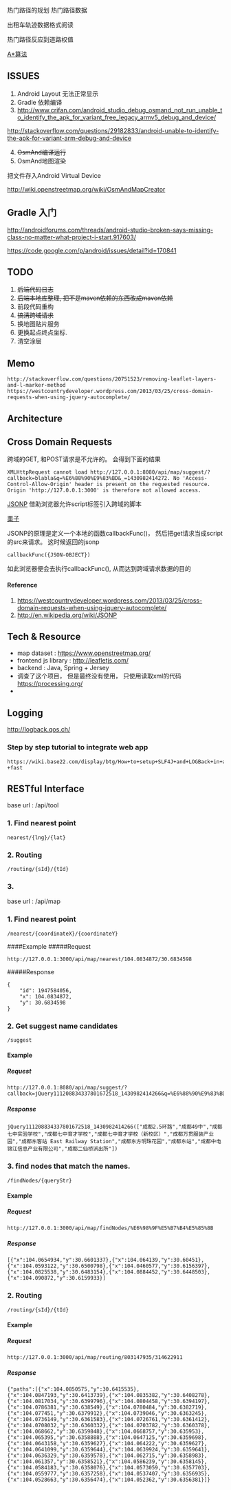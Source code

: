 热门路径的规划
热门路径数据

出租车轨迹数据格式阅读

热门路径反应到道路权值





[A\*算法](http://zh.wikipedia.org/wiki/A*%E6%90%9C%E5%AF%BB%E7%AE%97%E6%B3%95)

## ISSUES

1.  Android Layout 无法正常显示
2.  Gradle 依赖编译
3.  http://www.crifan.com/android_studio_debug_osmand_not_run_unable_to_identify_the_apk_for_variant_free_legacy_armv5_debug_and_device/

http://stackoverflow.com/questions/29182833/android-unable-to-identify-the-apk-for-variant-arm-debug-and-device

4.  <strike>OsmAnd编译运行</strike>
5.  OsmAnd地图渲染


把文件存入Android Virtual Device

http://wiki.openstreetmap.org/wiki/OsmAndMapCreator

## Gradle 入门



http://androidforums.com/threads/android-studio-broken-says-missing-class-no-matter-what-project-i-start.917603/


https://code.google.com/p/android/issues/detail?id=170841



## TODO
1.	<strike>后端代码日志</strike>
2.	<strike>后端本地库整理, 把不是maven依赖的东西改成maven依赖</strike>
3.  前段代码重构
4.  <strike>搞清跨域请求</strike> 
5.  换地图贴片服务
6.  更换起点终点坐标. 
7.  清空涂层



## Memo
	http://stackoverflow.com/questions/20751523/removing-leaflet-layers-and-l-marker-method
	https://westcountrydeveloper.wordpress.com/2013/03/25/cross-domain-requests-when-using-jquery-autocomplete/


## Architecture


## Cross Domain Requests

跨域的GET, 和POST请求是不允许的。
会得到下面的结果

```
XMLHttpRequest cannot load http://127.0.0.1:8080/api/map/suggest/?callback=blabla&q=%E6%88%90%E9%83%BD&_=1430982414272. No 'Access-Control-Allow-Origin' header is present on the requested resource. Origin 'http://127.0.0.1:3000' is therefore not allowed access.
```

[JSONP](http://en.wikipedia.org/wiki/JSONP) 借助浏览器允许script标签引入跨域的脚本


[栗子](./frontend/public/experiment/testJSONP.html) 

JSONP的原理是定义一个本地的函数callbackFunc()，
然后把get请求当成script的src来请求。 这时候返回的jsonp

```
callbackFunc({JSON-OBJECT})
```
如此浏览器便会去执行callbackFunc(), 从而达到跨域请求数据的目的

#### Reference

1. 	https://westcountrydeveloper.wordpress.com/2013/03/25/cross-domain-requests-when-using-jquery-autocomplete/
2.	http://en.wikipedia.org/wiki/JSONP

## Tech & Resource


-	map dataset : https://www.openstreetmap.org/
-	frontend js library : http://leafletjs.com/
-	backend :  Java, Spring + Jersey 
- 	调查了这个项目， 但是最终没有使用， 只使用读取xml的代码 https://processing.org/
- 	





## Logging

http://logback.qos.ch/

### Step by step tutorial to integrate web app
	https://wiki.base22.com/display/btg/How+to+setup+SLF4J+and+LOGBack+in+a+web+app+-+fast




## RESTful Interface


base url : /api/tool

### 1. Find nearest point

`nearest/{lng}/{lat}`

### 2. Routing  

`/routing/{sId}/{tId}`

### 3.

base url : /api/map

### 1. Find nearest point


`/nearest/{coordinateX}/{coordinateY}`

####Example 
#####Request

	http://127.0.0.1:3000/api/map/nearest/104.0834872/30.6834598


#####Response 
```
{
    "id": 1947584056, 
    "x": 104.0834872, 
    "y": 30.6834598
}
```

###  2. Get suggest name candidates

`/suggest`

#### Example

##### Request 
	http://127.0.0.1:8080/api/map/suggest/?callback=jQuery111208834337801672518_1430982414266&q=%E6%88%90%E9%83%BD&_=1430982414272

##### Response

	jQuery111208834337801672518_1430982414266(["成都2.5环路","成都49中","成都七中实验学校","成都七中育才学校","成都七中育才学校（新校区）","成都万贯服装产业园","成都东客站 East Railway Station","成都东方明珠花园","成都东站","成都中电锦江信息产业有限公司","成都二仙桥派出所"])

###  3. find nodes that match the names.

`/findNodes/{queryStr}`

#### Example

##### Request 
	http://127.0.0.1:3000/api/map/findNodes/%E6%98%9F%E5%B7%B4%E5%85%8B

##### Response
```
[{"x":104.0654934,"y":30.6601337},{"x":104.064139,"y":30.60451},{"x":104.0593122,"y":30.6500798},{"x":104.0460577,"y":30.6156397},{"x":104.0825538,"y":30.6483154},{"x":104.0884452,"y":30.6448503},{"x":104.090872,"y":30.6159933}]
```

###  2. Routing

`/routing/{sId}/{tId}`

#### Example


##### Request 
	http://127.0.0.1:3000/api/map/routing/803147935/314622911
##### Response
```
{"paths":[{"x":104.0850575,"y":30.6415535},{"x":104.0847193,"y":30.6413739},{"x":104.0835382,"y":30.6408278},{"x":104.0817034,"y":30.6399796},{"x":104.0804458,"y":30.6394197},{"x":104.0786381,"y":30.638549},{"x":104.0780484,"y":30.6382719},{"x":104.077451,"y":30.6379912},{"x":104.0739046,"y":30.6363245},{"x":104.0736149,"y":30.6361583},{"x":104.0726761,"y":30.6361412},{"x":104.0708032,"y":30.6360332},{"x":104.0703782,"y":30.6360378},{"x":104.068662,"y":30.6359848},{"x":104.0668757,"y":30.635953},{"x":104.065395,"y":30.6358888},{"x":104.0647125,"y":30.6359698},{"x":104.0643158,"y":30.6359627},{"x":104.064222,"y":30.6359627},{"x":104.0641099,"y":30.6359644},{"x":104.0639924,"y":30.6359641},{"x":104.0636329,"y":30.6359578},{"x":104.062715,"y":30.6358983},{"x":104.061357,"y":30.6358521},{"x":104.0586239,"y":30.6358145},{"x":104.0584183,"y":30.6358076},{"x":104.0573059,"y":30.6357703},{"x":104.0559777,"y":30.6357258},{"x":104.0537407,"y":30.6356935},{"x":104.0528663,"y":30.6356474},{"x":104.052362,"y":30.6356381}]}
```